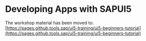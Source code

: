 
# Developing Apps with SAPUI5
The workshop material has been moved to:
[https://pages.github.tools.sap/ui5-training/ui5-beginners-tutorial](https://pages.github.tools.sap/ui5-training/ui5-beginners-tutorial)
